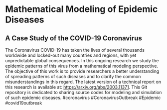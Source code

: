 # Mathematical Modeling of Epidemic Diseases
## A Case Study of the COVID-19 Coronavirus
The Coronavirus COVID-19 has taken the lives of several thousands worldwide and locked-out many countries and regions, with yet unpredictable global consequences. In this ongoing research we study the epidemic patterns of this virus from a mathematical modeling perspective. The objective of this work is to provide researchers a better understanding of spreading patterns of such diseases and to clarify the common misunderstandings in this regard. The latest version of a technical report on this research is available at: https://arxiv.org/abs/2003.11371. This Git repository is dedicated to sharing source codes for modeling and simulation of such epidemic diseases.
#coronavirus #CoronavirusOutbreak #Epidemic #covid19outbreak
